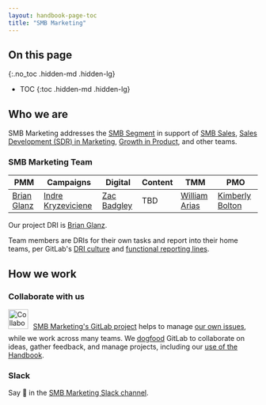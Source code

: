 ```yaml
---
layout: handbook-page-toc
title: "SMB Marketing"
---
```


## On this page
{:.no_toc .hidden-md .hidden-lg}

- TOC
{:toc .hidden-md .hidden-lg}

## Who we are
SMB Marketing addresses the [SMB Segment](/handbook/sales/field-operations/gtm-resources/#segmentation) in support of [SMB Sales](/handbook/sales/commercial/#smb-account-executives), [Sales Development (SDR) in Marketing](/handbook/marketing/revenue-marketing/sdr/), [Growth in Product](/handbook/product/growth/), and other teams.

### SMB Marketing Team

| PMM | Campaigns | Digital | Content | TMM | PMO |
| ---- | --- | --- | --- | --- | --- |
| [Brian Glanz](https://gitlab.com/brianglanz) | [Indre Kryzeviciene](https://gitlab.com/ikryzeviciene) | [Zac Badgley](https://gitlab.com/zbadgley) | TBD | [William Arias](https://gitlab.com/warias) | [Kimberly Bolton](https://gitlab.com/kbolton1) |

Our project DRI is [Brian Glanz](https://gitlab.com/brianglanz).

Team members are DRIs for their own tasks and report into their home teams, per GitLab's [DRI culture](/handbook/people-group/directly-responsible-individuals/) and [functional reporting lines](/handbook/leadership/no-matrix-organization/).

## How we work

### Collaborate with us
<a href="https://gitlab.com/gitlab-com/marketing/smb-marketing/activity"><img style="padding-right: 10px; padding-bottom: 10px" src="/images/all-remote/gitlab-value-tanukis_collaberation.svg" alt="Collaboration" title="Collaboration" height="40"></a>[SMB Marketing's GitLab project](https://gitlab.com/gitlab-com/marketing/smb-marketing/activity) helps to manage [our own issues](https://gitlab.com/gitlab-com/marketing/smb-marketing/-/boards), while we work across many teams. We [dogfood](/handbook/values/#dogfooding) GitLab to collaborate on ideas, gather feedback, and manage projects, including our [use of the Handbook](/handbook/handbook-usage/#why-handbook-first).

### Slack

Say 👋 in the [SMB Marketing Slack channel](https://gitlab.slack.com/archives/C02U0386T5Y).

